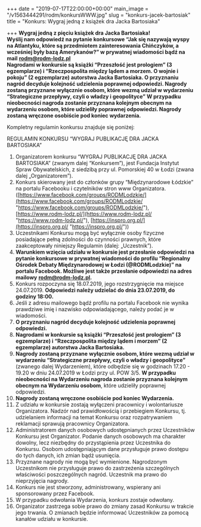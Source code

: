 +++
date = "2019-07-17T22:00:00+00:00"
main_image = "/v1563444291/rodm/konkursWWW.jpg"
slug = "konkurs-jacek-bartosiak"
title = "Konkurs: Wygraj jedną z książek dra Jacka Bartosiaka"

+++
**Wygraj jedną z pięciu książek dra Jacka Bartosiaka!  
Wyślij nam odpowiedź na pytanie konkursowe “Jak się nazywają wyspy na Atlantyku, które są przedmiotem zainteresowania Chińczyków, a wcześniej były bazą Amerykanów?” w prywatnej wiadomości bądź na mail** [**rodm@rodm-lodz.pl**  
](mailto:rodm@rodm-lodz.pl) **Nagrodami w konkursie są książki “Przeszłość jest prologiem” (3 egzemplarze) i “Rzeczpospolita między lądem a morzem. O wojnie i pokoju” (2 egzemplarze) autorstwa Jacka Bartosiaka. O przyznaniu nagród decyduje kolejność udzielenia poprawnej odpowiedzi. Nagrody zostaną przyznane wyłącznie osobom, które wezmą udział w wydarzeniu “Strategiczne przepływy, czyli o władzy i geopolityce” W przypadku nieobecności nagroda zostanie przyznana kolejnym obecnym na wydarzeniu osobom, które udzieliły poprawnej odpowiedzi. Nagrody zostaną wręczone osobiście pod koniec wydarzenia.**

Kompletny regulamin konkursu znajduje się poniżej:

REGULAMIN KONKURSU “WYGRAJ PUBLIKACJĘ DRA JACKA BARTOSIAKA”

 1. Organizatorem konkursu “WYGRAJ PUBLIKACJĘ DRA JACKA BARTOSIAKA” (zwanym dalej “Konkursem”), jest Fundacja Instytut Spraw Obywatelskich, z siedzibą przy ul. Pomorskiej 40 w Łodzi (zwana dalej „Organizatorem”).
 2. Konkurs skierowany jest do członków grupy “Międzynarodowe Łódzkie” na portalu Facebooku i czytelników stron www Organizatora. ([https://www.facebook.com/groups/RODMLodzkie/](https://www.facebook.com/groups/RODMLodzkie/ "https://www.facebook.com/groups/RODMLodzkie/"), [https://www.rodm-lodz.pl/](https://www.rodm-lodz.pl/ "https://www.rodm-lodz.pl/"), [https://inspro.org.pl/](https://inspro.org.pl/ "https://inspro.org.pl/"))
 3. Uczestnikami Konkursu mogą być wyłącznie osoby fizyczne posiadające pełną zdolności do czynności prawnych, które zaakceptowały niniejszy Regulamin (dalej: „Uczestnik”).
 4. **Warunkiem wzięcia udziału w konkursie jest przesłanie odpowiedzi na pytanie konkursowe w prywatnej wiadomości do profilu “Regionalny Ośrodek Debaty Międzynarodowej w Łodzi (@RODMLodzkie)” na portalu Facebook. Możliwe jest także przesłanie odpowiedzi na adres mailowy** [**rodm@rodm-lodz.pl**](mailto:rodm@rodm-lodz.pl)**.**
 5. Konkurs rozpoczyna się 18.07.2019, jego rozstrzygnięcie ma miejsce 24.07.2019. **Odpowiedzi należy udzielać do dnia 23.07.2019, do godziny 18:00.**
 6. Jeśli z adresu mailowego bądź profilu na portalu Facebook nie wynika prawdziwe imię i nazwisko odpowiadającego, należy podać je w wiadomości.
 7. **O przyznaniu nagród decyduje kolejność udzielenia poprawnej odpowiedzi.**
 8. **Nagrodami w konkursie są książki “Przeszłość jest prologiem” (3 egzemplarze) i “Rzeczpospolita między lądem i morzem” (2 egzemplarze) autorstwa Jacka Bartosiaka.**
 9. **Nagrody zostaną przyznane** **wyłącznie osobom, które wezmą udział w wydarzeniu “Strategiczne przepływy, czyli o władzy i geopolityce”** (zwanego dalej Wydarzeniem), które odbędzie się w godzinach 17.20 - 19.20 w dniu 24.07.2019 w Łodzi przy ul. POW 3/5. **W przypadku nieobecności na Wydarzeniu nagroda zostanie przyznana kolejnym obecnym na Wydarzeniu osobom**, które udzieliły poprawnej odpowiedzi.
10. **Nagrody zostaną wręczone osobiście pod koniec Wydarzenia.**
11. Z udziału w konkursie zostają wyłączeni pracownicy i wolontariusze Organizatora. Nadzór nad prawidłowością i przebiegiem Konkursu, tj. udzielaniem informacji na temat Konkursu oraz rozpatrywaniem reklamacji sprawują pracownicy Organizatora.
12. Administratorem danych osobowych udostępnianych przez Uczestników Konkursu jest Organizator. Podanie danych osobowych ma charakter dowolny, lecz niezbędny do przystąpienia przez Uczestnika do Konkursu. Osobom udostępniającym dane przysługuje prawo dostępu do tych danych, ich zmian bądź usunięcia.
13. Przyznane nagrody nie mogą być wymienione. Nagrodzonym Uczestnikom nie przysługuje prawo do zastrzeżenia szczególnych właściwości poszczególnych nagród. Uczestnik ma prawo do nieprzyjęcia nagrody.
14. Konkurs nie jest stworzony, administrowany, wspierany ani sponsorowany przez Facebook.
15. W przypadku odwołania Wydarzenia, konkurs zostaje odwołany.
16. Organizator zastrzega sobie prawo do zmiany zasad Konkursu w trakcie jego trwania. O zmianach będzie informować Uczestników za pomocą kanałów udziału w konkursie.